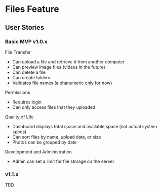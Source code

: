 # Files Feature

## User Stories

### Basic MVP v1.0.x

File Transfer

- Can upload a file and retrieve it from another computer
- Can preview image files (videos in the future)
- Can delete a file
- Can create folders
- Validates file names (alphanumeric only for now)

Permissions

- Requires login
- Can only access files that they uploaded

Quality of Life

- Dashboard displays total space and available space (not actual system specs)
- Can sort files by name, upload date, or size
- Photos can be grouped by date

Development and Administration

- Admin can set a limit for file storage on the server

### v1.1.x

TBD
